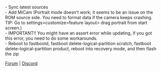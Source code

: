 \- Sync latest sources  
\- Add MiCam (Portrait mode doesn't work; it seems to be an issue on the ROM source side. You need to format data if the camera keeps crashing. TIP: Go to settings>customize>feature layout> drag portrait from start screen.)  
\- IMPORTANT!! You might have an assert error while updating, if you got this error, you need to do some workarounds.  
\- Reboot to fastbootd, fastboot delete-logical-partition scratch, fastboot delete-logical-partition product, reboot into recovery mode, and then flash the zip  

[Forum](https://xdaforums.com/t/rom-15-0-0_r30-pixelos-for-xiaomi-mi-8-aosp-unofficial.4726694/) | [Discord](https://discord.gg/naUCmPKPQD)
